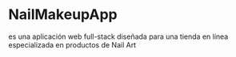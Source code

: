 # NailMakeupApp
es una aplicación web full-stack diseñada para una tienda en línea especializada en productos de Nail Art
